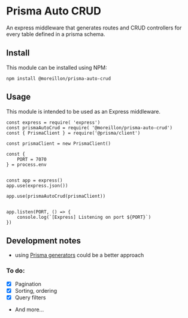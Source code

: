 # Prisma Auto CRUD

An express middleware that generates routes and CRUD controllers for every table defined in a prisma schema.

## Install

This module can be installed using NPM:

```
npm install @moreillon/prisma-auto-crud
```

## Usage

This module is intended to be used as an Express middleware.

```
const express = require( 'express')
const prismaAutoCrud = require( '@moreillon/prisma-auto-crud')
const { PrismaClient } = require('@prisma/client')

const prismaClient = new PrismaClient()

const {
    PORT = 7070
} = process.env


const app = express()
app.use(express.json())

app.use(prismaAutoCrud(prismaClient))


app.listen(PORT, () => {
    console.log(`[Express] Listening on port ${PORT}`)
})
```

## Development notes

- using [Prisma generators](https://github.com/YassinEldeeb/create-prisma-generator) could be a better approach

### To do:

- [x] Pagination
- [x] Sorting, ordering
- [x] Query filters
- And more...
